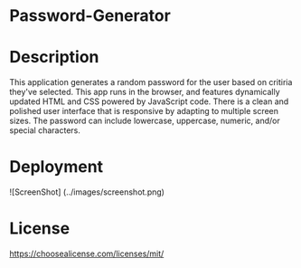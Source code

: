 # Password-Generator

# Description
This application generates a random password for the user based on critiria they've selected. This app runs in the browser, and features dynamically updated HTML and CSS powered by JavaScript code. There is a clean and polished user interface that is responsive by adapting to multiple screen sizes. The password can include lowercase, uppercase, numeric, and/or special characters.

# Deployment

![ScreenShot] (../images/screenshot.png)

# License
https://choosealicense.com/licenses/mit/
